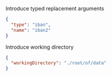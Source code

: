 Introduce typed replacement arguments

```json
{
  "type": "iban",
  "name": "iban2"
}
```

Introduce working directory

```json
{
  "workingDirectory": "./root/of/data"
}
```